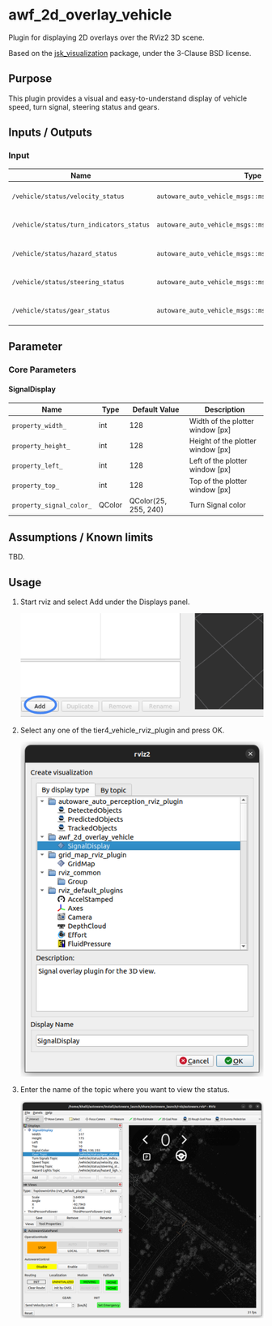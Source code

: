 # awf_2d_overlay_vehicle

Plugin for displaying 2D overlays over the RViz2 3D scene.

Based on the [jsk_visualization](https://github.com/jsk-ros-pkg/jsk_visualization)
package, under the 3-Clause BSD license.

## Purpose

This plugin provides a visual and easy-to-understand display of vehicle speed, turn signal, steering status and gears.

## Inputs / Outputs

### Input

| Name                                     | Type                                                    | Description                        |
| ---------------------------------------- | ------------------------------------------------------- | ---------------------------------- |
| `/vehicle/status/velocity_status`        | `autoware_auto_vehicle_msgs::msg::VelocityReport`       | The topic is vehicle twist         |
| `/vehicle/status/turn_indicators_status` | `autoware_auto_vehicle_msgs::msg::TurnIndicatorsReport` | The topic is status of turn signal |
| `/vehicle/status/hazard_status`          | `autoware_auto_vehicle_msgs::msg::HazardReport`         | The topic is status of hazard      |
| `/vehicle/status/steering_status`        | `autoware_auto_vehicle_msgs::msg::SteeringReport`       | The topic is status of steering    |
| `/vehicle/status/gear_status`            | `autoware_auto_vehicle_msgs::msg::GearReport`           | The topic is status of gear        |

## Parameter

### Core Parameters

#### SignalDisplay

| Name                     | Type   | Default Value        | Description                       |
| ------------------------ | ------ | -------------------- | --------------------------------- |
| `property_width_`        | int    | 128                  | Width of the plotter window [px]  |
| `property_height_`       | int    | 128                  | Height of the plotter window [px] |
| `property_left_`         | int    | 128                  | Left of the plotter window [px]   |
| `property_top_`          | int    | 128                  | Top of the plotter window [px]    |
| `property_signal_color_` | QColor | QColor(25, 255, 240) | Turn Signal color                 |

## Assumptions / Known limits

TBD.

## Usage

1. Start rviz and select Add under the Displays panel.

   ![select_add](./assets/images/select_add.png)

2. Select any one of the tier4_vehicle_rviz_plugin and press OK.

   ![select_vehicle_plugin](./assets/images/select_vehicle_plugin.png)

3. Enter the name of the topic where you want to view the status.

   ![select_topic_name](./assets/images/select_topic_name.png)

